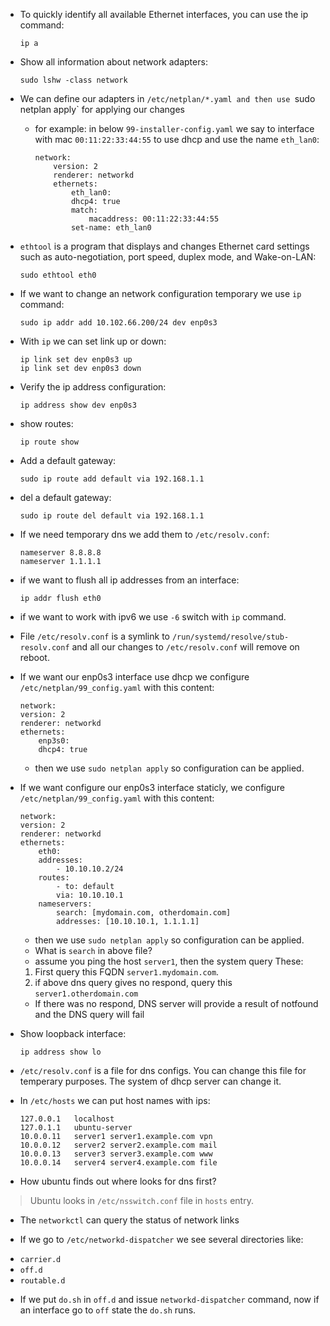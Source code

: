 * To quickly identify all available Ethernet interfaces, you can use the ip command:
	```
	ip a
	```

* Show all information about network adapters:
	```
	sudo lshw -class network
	```

* We can define our adapters in `/etc/netplan/*.yaml and then use `sudo netplan apply` 
for applying our changes
  - for example: in below `99-installer-config.yaml` we say to interface with mac
   `00:11:22:33:44:55` to use dhcp and use the name `eth_lan0`:

	```
	network:
		version: 2
		renderer: networkd
		ethernets:
			eth_lan0:
			dhcp4: true
			match:
				macaddress: 00:11:22:33:44:55
			set-name: eth_lan0
	``` 

* `ethtool` is a program that displays and changes Ethernet card settings such as 
auto-negotiation, port speed, duplex mode, and Wake-on-LAN:
	```
	sudo ethtool eth0
	```

* If we want to change an network configuration temporary we use `ip` command:
	```
	sudo ip addr add 10.102.66.200/24 dev enp0s3
	```

* With `ip` we can set link up or down:
	```
	ip link set dev enp0s3 up
	ip link set dev enp0s3 down
	```

* Verify the ip address configuration:
	```
	ip address show dev enp0s3
	```

* show routes:
	```
	ip route show
	```

* Add a default gateway:
	```
	sudo ip route add default via 192.168.1.1
	```

* del a default gateway:
	```
	sudo ip route del default via 192.168.1.1
	```

* If we need temporary dns we add them to `/etc/resolv.conf`:
	```
	nameserver 8.8.8.8
	nameserver 1.1.1.1
	```

* if we want to flush all ip addresses from an interface:
	```
	ip addr flush eth0
	```

* if we want to work with ipv6 we use `-6` switch with `ip` command.

* File `/etc/resolv.conf` is a symlink to `/run/systemd/resolve/stub-resolv.conf`
and all our changes to `/etc/resolv.conf` will remove on reboot.

* If we want our enp0s3 interface use dhcp we configure 
`/etc/netplan/99_config.yaml` with this content:
	```
	network:
	version: 2
	renderer: networkd
	ethernets:
		enp3s0:
		dhcp4: true
	```
  - then we use `sudo netplan apply` so configuration can be applied.

* If we want configure our enp0s3 interface staticly, we configure
`/etc/netplan/99_config.yaml` with this content:
	```
	network:
	version: 2
	renderer: networkd
	ethernets:
		eth0:
		addresses:
			- 10.10.10.2/24
		routes:
			- to: default
			via: 10.10.10.1
		nameservers:
			search: [mydomain.com, otherdomain.com]
			addresses: [10.10.10.1, 1.1.1.1]
	```
  - then we use `sudo netplan apply` so configuration can be applied.
  - What is `search` in above file?
   - assume you ping the host `server1`, then the system query These:
    1. First query this FQDN `server1.mydomain.com`.
	2. if above dns query gives no respond, query this `server1.otherdomain.com`
   - If there was no respond, DNS server will provide a result of notfound and
     the DNS query will fail

* Show loopback interface:
	```
	ip address show lo
	```

* `/etc/resolv.conf` is a file for dns configs. You can change this file for temperary purposes. The system of dhcp server can change it.

* In `/etc/hosts` we can put host names with ips:
	```
	127.0.0.1   localhost
	127.0.1.1   ubuntu-server
	10.0.0.11   server1 server1.example.com vpn
	10.0.0.12   server2 server2.example.com mail
	10.0.0.13   server3 server3.example.com www
	10.0.0.14   server4 server4.example.com file
	```

* How ubuntu finds out where looks for dns first?
> Ubuntu looks in `/etc/nsswitch.conf` file in `hosts` entry.


* The `networkctl` can query the status of network links

* If we go to `/etc/networkd-dispatcher` we see several directories like:
 - `carrier.d`
 - `off.d`
 - `routable.d`
* If we put `do.sh` in `off.d` and issue `networkd-dispatcher` command,
 now if an interface go to `off` state the `do.sh` runs.